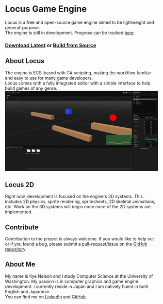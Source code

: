 # Locus Game Engine
Locus is a free and open-source game engine aimed to be lightweight and general-purpose. <br>
The engine is still in development. Progress can be tracked <a href="https://trello.com/b/NNDPkCjF/locus-kanban" target="_blank">here</a>.

### <a href="https://github.com/Kyenel64/Locus-Engine/releases/tag/v0.1.0-alpha" target="_blank">Download Latest</a> or <a href="Pages/GettingStarted/HowToBuild">Build from Source</a>

## About Locus
The engine is ECS-based with C# scripting, making the workflow familiar and easy to use for many game developers. <br>
Locus comes with a fully integrated editor with a simple interface to help build games of any genre.
![Locus editor](Resources/editor.png)

## Locus 2D
Right now, development is focused on the engine's 2D systems. This includes 2D physics, sprite rendering, spritesheets, 2D skeletal animations, etc.
Work on the 3D systems will begin once more of the 2D systems are implemented.

## Contribute
Contribution to the project is always welcome. If you would like to help out or if you found a bug, please submit a pull-request/issue on the <a href="https://github.com/Kyenel64/Locus-Engine" target="_blank">GitHub repository</a>.

## About Me
My name is Kye Nelson and I study Computer Science at the University of Washington. My passion is in computer graphics and game engine development. I currently reside in Japan and I am natively fluent in both English and Japanese. <br>
You can find me on <a href="https://www.linkedin.com/in/kye-nelson/" target="_blank">LinkedIn</a> and <a href="https://github.com/Kyenel64" target="_blank">GitHub</a>.